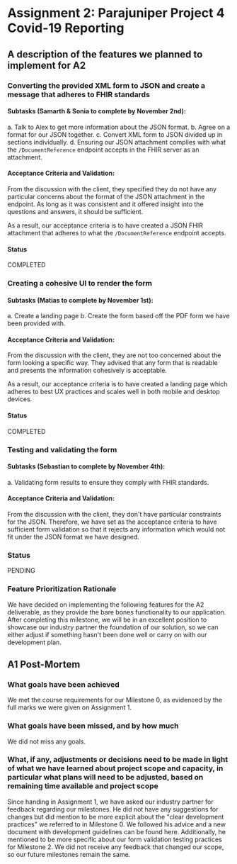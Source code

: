 # Assignment 2: Parajuniper Project 4 Covid-19 Reporting

## A description of the features we planned to implement for A2

### Converting the provided XML form to JSON and create a message that adheres to FHIR standards

#### Subtasks (Samarth & Sonia to complete by November 2nd):
a. Talk to Alex to get more information about the JSON format.
b. Agree on a format for our JSON together.
c. Convert XML form to JSON divided up in sections individually.
d. Ensuring our JSON attachment complies with what the `/DocumentReference` endpoint accepts in the FHIR server as an attachment.

#### Acceptance Criteria and Validation: 
From the discussion with the client, they specified they do not have any particular concerns about the format of the JSON attachment in the endpoint. As long as it was consistent and it offered insight into the questions and answers, it should be sufficient. 

As a result, our acceptance criteria is to have created a JSON FHIR attachment that adheres to what the `/DocumentReference` endpoint accepts.

#### Status
COMPLETED

### Creating a cohesive UI to render the form

#### Subtasks (Matias to complete by November 1st):
a. Create a landing page
b. Create the form based off the PDF form we have been provided with.

#### Acceptance Criteria and Validation: 
From the discussion with the client, they are not too concerned about the form looking a specific way. They advised that any form that is readable and presents the information cohesively is acceptable. 

As a result, our acceptance criteria is to have created a landing page which adheres to best UX practices and scales well in both mobile and desktop devices.

#### Status
COMPLETED

### Testing and validating the form

#### Subtasks (Sebastian to complete by November 4th):
a. Validating form results to ensure they comply with FHIR standards.

#### Acceptance Criteria and Validation:
From the discussion with the client, they don't have particular constraints for the JSON. Therefore, we have set as the acceptance criteria to have sufficient form validation so that it rejects any information which would not fit under the JSON format we have designed. 

### Status 
PENDING

### Feature Prioritization Rationale

We have decided on implementing the following features for the A2 deliverable, as they provide the bare bones functionality to our application. After completing this milestone, we will be in an excellent position to showcase our industry partner the foundation of our solution, so we can either adjust if something hasn't been done well or carry on with our development plan.

## A1 Post-Mortem

### What goals have been achieved
We met the course requirements for our Milestone 0, as evidenced by the full marks we were given on Assignment 1.

### What goals have been missed, and by how much
We did not miss any goals.

### What, if any, adjustments or decisions need to be made in light of what we have learned about project scope and capacity, in particular what plans will need to be adjusted, based on remaining time available and project scope
Since handing in Assignment 1, we have asked our industry partner for feedback regarding our milestones. He did not have any suggestions for changes but did mention to be more explicit about the "clear development practices" we referred to in Milestone 0. We followed his advice and a new document with development guidelines can be found here. Additionally, he mentioned to be more specific about our form validation testing practices for Milestone 2. We did not receive any feedback that changed our scope, so our future milestones remain the same.
